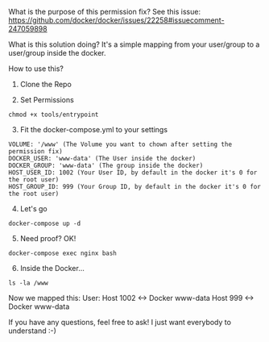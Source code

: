 What is the purpose of this permission fix?
See this issue:
https://github.com/docker/docker/issues/22258#issuecomment-247059898

What is this solution doing?
It's a simple mapping from your user/group to a user/group inside the docker.

How to use this?

1) Clone the Repo

2) Set Permissions
```
chmod +x tools/entrypoint
```

3) Fit the docker-compose.yml to your settings
```
VOLUME: '/www' (The Volume you want to chown after setting the permission fix)
DOCKER_USER: 'www-data' (The User inside the docker)
DOCKER_GROUP: 'www-data' (The group inside the docker)
HOST_USER_ID: 1002 (Your User ID, by default in the docker it's 0 for the root user)
HOST_GROUP_ID: 999 (Your Group ID, by default in the docker it's 0 for the root user)
```

4) Let's go
```
docker-compose up -d
```

5) Need proof? OK!
```
docker-compose exec nginx bash
```

6) Inside the Docker...
```
ls -la /www
```

Now we mapped this:
User: 
Host 1002 <-> Docker www-data
Host 999 <-> Docker www-data



If you have any questions, feel free to ask! I just want everybody to understand :-)
